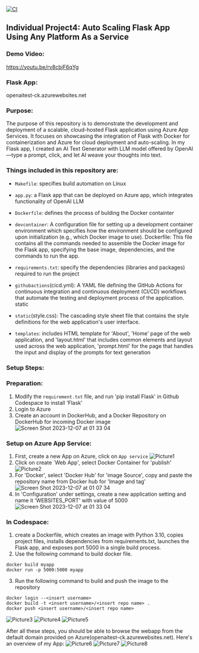 [![CI](https://github.com/nogibjj/IDS706_individualproject4_xk10/actions/workflows/cicd.yml/badge.svg)](https://github.com/nogibjj/IDS706_individualproject4_xk10/actions/workflows/cicd.yml)

## Individual Project4: Auto Scaling Flask App Using Any Platform As a Service
### Demo Video:
https://youtu.be/rv8cbjF6qYg

### Flask App:
openaitest-ck.azurewebsites.net

### Purpose:
The purpose of this repository is to demonstrate the development and deployment of a scalable, cloud-hosted Flask application using Azure App Services. It focuses on showcasing the integration of Flask with Docker for containerization and Azure for cloud deployment and auto-scaling. In my Flask app, I created an AI Text Generator with LLM model offered by OpenAI—type a prompt, click, and let AI weave your thoughts into text.

### Things included in this repository are:

* `Makefile`: specifies build automation on Linux

* `app.py`: a Flask app that can be deployed on Azure app, which integrates functionality of OpenAI LLM

* `Dockerfile`: defines the process of bulding the Docker containter

* `devcontainer`: A configuration file for setting up a development container environment which specifies how the environment should be configured upon initialization (e.g., which Docker image to use).
Dockerfile: This file contains all the commands needed to assemble the Docker image for the Flask app, specifying the base image, dependencies, and the commands to run the app.

* `requirements.txt`: specify the dependencies (libraries and packages) required to run the project

* `githubactions`(cicd.yml): A YAML file defining the GitHub Actions for continuous integration and continuous deployment (CI/CD) workflows that automate the testing and deployment process of the application.
static

* `static`(style.css): The cascading style sheet file that contains the style definitions for the web application's user interface.

* `templates`: includes HTML template for 'About', 'Home' page of the web application, and 'layout.html' that includes common elements and layout used across the web application, 'prompt.html' for the page that handles the input and display of the prompts for text generation

### Setup Steps:
### Preparation:
1. Modify the `requirement.txt` file, and run 'pip install Flask' in Github Codespace to install 'Flask'
2. Login to Azure 
3. Create an account in DockerHub, and a Docker Repository on DockerHub for incoming Docker image
![Screen Shot 2023-12-07 at 01 33 04](https://github.com/nogibjj/IDS706_individualproject4_xk10/assets/143849077/86fc292c-f55f-4160-9f33-4b2d9707cd4c)


### Setup on Azure App Service: 
1. First, create a new App on Azure, click on `App service`
![Picture1](https://github.com/nogibjj/IDS706_individualproject4_xk10/assets/143849077/bfe1e59f-eb3b-4a89-9aa4-e09f5e776716)
2. Click on create `Web App', select Docker Container for 'publish'
![Picture2](https://github.com/nogibjj/IDS706_individualproject4_xk10/assets/143849077/e56dc80e-65c0-41fd-9e80-649aba0bfadb)
3. For 'Docker', select 'Docker Hub' for 'image Source', copy and paste the repository name from Docker hub for 'Image and tag'
![Screen Shot 2023-12-07 at 01 07 34](https://github.com/nogibjj/IDS706_individualproject4_xk10/assets/143849077/91b0c2d8-0e02-41ec-ad99-523517547d91)
4. In 'Configuration' under settings, create a new application setting and name it 'WEBSITES_PORT' with value of 5000
![Screen Shot 2023-12-07 at 01 33 04](https://github.com/nogibjj/IDS706_individualproject4_xk10/assets/143849077/199d2026-8de8-4d1c-a554-6a62e804ee00)

### In Codespace:
1. create a Dockerfile, which creates an image with Python 3.10, copies project files, installs dependencies from requirements.txt, launches the Flask app, and exposes port 5000 in a single build process.
2. Use the following command to build docker file.
```
docker build myapp
docker run -p 5000:5000 myapp
```
3. Run the following command to build and push the image to the repository
```
docker login --<insert username>
docker build -t <insert username>/<insert repo name> .
docker push <insert username>/<insert repo name>
```
![Picture3](https://github.com/nogibjj/IDS706_individualproject4_xk10/assets/143849077/1b8fe115-02c2-4d09-a9d7-ce3d37ad9326)
![Picture4](https://github.com/nogibjj/IDS706_individualproject4_xk10/assets/143849077/d343f18b-1606-4774-b50f-f9f6a815489b)
![Picture5](https://github.com/nogibjj/IDS706_individualproject4_xk10/assets/143849077/ceee6ddb-fbab-4a7f-9d29-78582884ddc4)

After all these steps, you should be able to browse the webapp from the default domain provided on Azure(openaitest-ck.azurewebsites.net).
Here's an overview of my App:
![Picture6](https://github.com/nogibjj/IDS706_individualproject4_xk10/assets/143849077/49f549d8-69c4-49b8-ad0d-fa371324e254)
![Picture7](https://github.com/nogibjj/IDS706_individualproject4_xk10/assets/143849077/cb2dc138-1a8c-470d-8ec1-c6de7c0c7ca3)
![Picture8](https://github.com/nogibjj/IDS706_individualproject4_xk10/assets/143849077/fb604369-084d-4352-8671-542a7fa17870)






